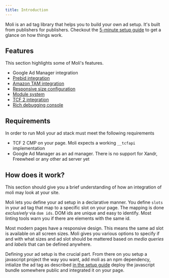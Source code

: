 ```yaml
---
title: Introduction
---
```


Moli is an ad tag library that helps you to build your own ad setup.
It's built from publishers for publishers. Checkout the [5-minute setup guide](getting-started/quick-start)
to get a glance on how things work.

## Features

This section highlights some of Moli's features.

* Google Ad Manager integration
* [Prebid integration](features/prebid)
* [Amazon TAM integration](features/tam)
* [Responsive size configuration](features/size-config)
* [Module system](modules/index)
* [TCF 2 integration](features/consent)
* [Rich debugging console](features/debugging)


## Requirements

In order to run Moli your ad stack must meet the following requirements

* TCF 2 CMP on your page. Moli expects a working `__tcfapi` implementation
* Google Ad Manager as an ad manager. There is no support for Xandr, Freewheel or any other
  ad server yet


## How does it work?

This section should give you a brief understanding of how an integration of moli may look
at your site.

Moli lets you define your ad setup in a declarative manner. You define `slots` in your ad
tag that map to a specific slot on your page. The mapping is done _exclusively_ via `dom ids`.
DOM ids are unique and easy to identify. Most linting tools warn you if there are elements with
the same id.

Most modern pages have a responsive design. This means the same ad slot is available on all
screen sizes. Moli gives you various options to specify if and with what sizes and ad slot should
be mattered based on _media queries_ and _labels_ that can be defined anywhere.

Defining your ad setup is the crucial part. From there on you setup a javascript project the
way you want, add moli as an npm dependency, intialize the ad tag as described [in the setup guide](getting-started/quick-start)
deploy the javascript bundle somewhere public and integrated it on your page.
